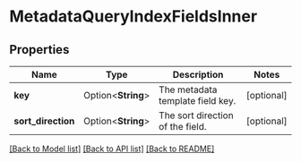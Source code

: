 # MetadataQueryIndexFieldsInner

## Properties

Name | Type | Description | Notes
------------ | ------------- | ------------- | -------------
**key** | Option<**String**> | The metadata template field key. | [optional]
**sort_direction** | Option<**String**> | The sort direction of the field. | [optional]

[[Back to Model list]](../README.md#documentation-for-models) [[Back to API list]](../README.md#documentation-for-api-endpoints) [[Back to README]](../README.md)


